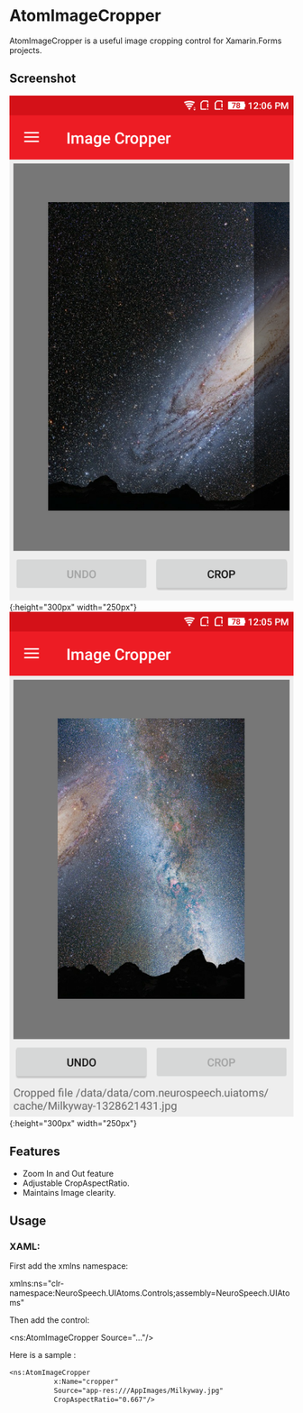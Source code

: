 ﻿# AtomImageCropper
AtomImageCropper is a useful image cropping control for Xamarin.Forms projects.

## Screenshot
![Image-Cropper-1](Images/Image-Cropper-1.png){:height="300px" width="250px"}  ![Image-Cropper-2](Images/Image-Cropper-2.png){:height="300px" width="250px"}

## Features
 * Zoom In and Out feature
 * Adjustable CropAspectRatio.
 * Maintains Image clearity.

 ## Usage

### XAML:
First add the xmlns namespace:

 xmlns:ns="clr-namespace:NeuroSpeech.UIAtoms.Controls;assembly=NeuroSpeech.UIAtoms"

Then add the control:

 <ns:AtomImageCropper Source="..."/>

Here is a sample :

 ```
 <ns:AtomImageCropper
            x:Name="cropper"
            Source="app-res:///AppImages/Milkyway.jpg"
            CropAspectRatio="0.667"/>
 ```